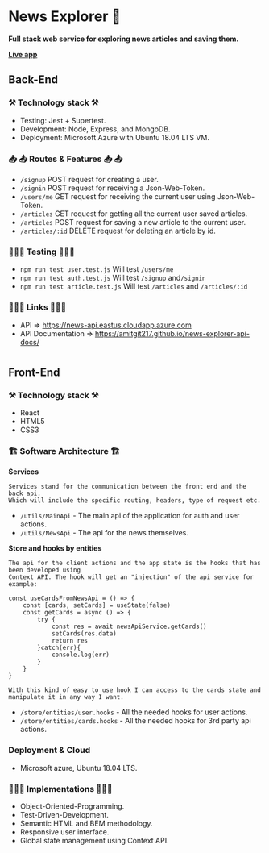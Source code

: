 # News Explorer 📝

**Full stack web service for exploring news articles and saving them.**

**[Live app](https://news-explorer-frontend-dqeunyzpf-amitgit217.vercel.app/)**

## Back-End

### ⚒ Technology stack ⚒

-   Testing: Jest + Supertest.
-   Development: Node, Express, and MongoDB.
-   Deployment: Microsoft Azure with Ubuntu 18.04 LTS VM.

### 📥 📤 Routes & Features 📥 📤

-   `/signup` POST request for creating a user.
-   `/signin` POST request for receiving a Json-Web-Token.
-   `/users/me` GET request for receiving the current user using Json-Web-Token.
-   `/articles` GET request for getting all the current user saved articles.
-   `/articles` POST request for saving a new article to the current user.
-   `/articles/:id` DELETE request for deleting an article by id.

### 👨🏼‍🔬 Testing 👨🏼‍🔬

-   `npm run test user.test.js` Will test `/users/me`
-   `npm run test auth.test.js` Will test `/signup` and`/signin`
-   `npm run test article.test.js` Will test `/articles` and `/articles/:id`

### 👨🏽‍💻 Links 👨🏽‍💻

-   API => https://news-api.eastus.cloudapp.azure.com
-   API Documentation => https://amitgit217.github.io/news-explorer-api-docs/

#

## Front-End

### ⚒ Technology stack ⚒

-   React
-   HTML5
-   CSS3

### 🏗 Software Architecture 🏗

**Services**

    Services stand for the communication between the front end and the back api.
    Which will include the specific routing, headers, type of request etc.

-   `/utils/MainApi` - The main api of the application for auth and user actions.
-   `/utils/NewsApi` - The api for the news themselves.

**Store and hooks by entities**

    The api for the client actions and the app state is the hooks that has been developed using
    Context API. The hook will get an "injection" of the api service for example:

    const useCardsFromNewsApi = () => {
        const [cards, setCards] = useState(false)
        const getCards = async () => {
            try {
                const res = await newsApiService.getCards()
                setCards(res.data)
                return res
            }catch(err){
                console.log(err)
            }
        }
    }

    With this kind of easy to use hook I can access to the cards state and manipulate it in any way I want.

-   `/store/entities/user.hooks` - All the needed hooks for user actions.
-   `/store/entities/cards.hooks` - All the needed hooks for 3rd party api actions.

### Deployment & Cloud

-   Microsoft azure, Ubuntu 18.04 LTS.

### 👨🏼‍🏫 Implementations 👨🏼‍🏫

-   Object-Oriented-Programming.
-   Test-Driven-Development.
-   Semantic HTML and BEM methodology.
-   Responsive user interface.
-   Global state management using Context API.
